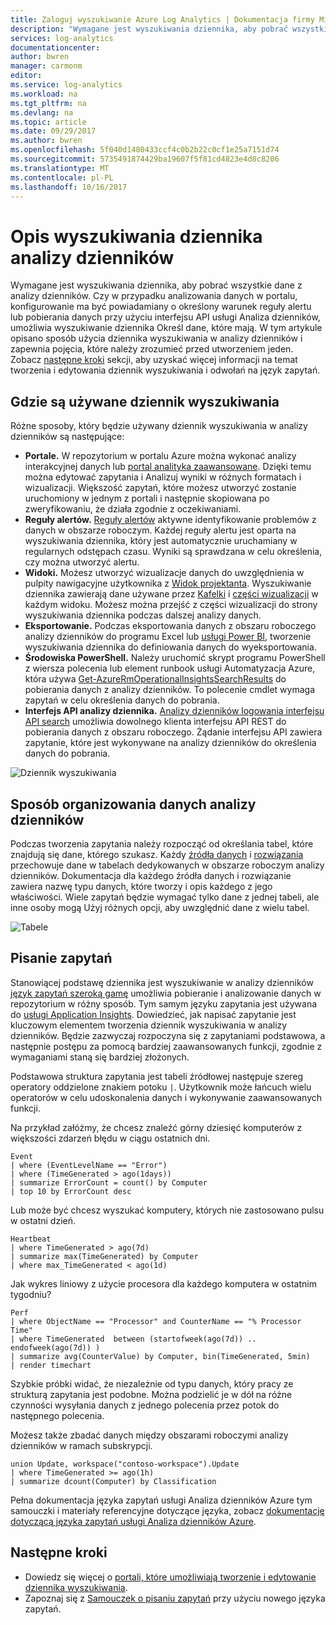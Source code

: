 ```yaml
---
title: Zaloguj wyszukiwanie Azure Log Analytics | Dokumentacja firmy Microsoft
description: "Wymagane jest wyszukiwania dziennika, aby pobrać wszystkie dane z analizy dzienników.  W tym artykule opisano sposób nowy dziennik wyszukiwania są używane w analizy dzienników i zapewnia pojęcia, które należy zrozumieć przed utworzeniem jeden."
services: log-analytics
documentationcenter: 
author: bwren
manager: carmonm
editor: 
ms.service: log-analytics
ms.workload: na
ms.tgt_pltfrm: na
ms.devlang: na
ms.topic: article
ms.date: 09/29/2017
ms.author: bwren
ms.openlocfilehash: 5f040d1480433ccf4c0b2b22c0cf1e25a7151d74
ms.sourcegitcommit: 5735491874429ba19607f5f81cd4823e4d8c8206
ms.translationtype: MT
ms.contentlocale: pl-PL
ms.lasthandoff: 10/16/2017
---
```

# <a name="understanding-log-searches-in-log-analytics"></a>Opis wyszukiwania dziennika analizy dzienników

Wymagane jest wyszukiwania dziennika, aby pobrać wszystkie dane z analizy dzienników.  Czy w przypadku analizowania danych w portalu, konfigurowanie ma być powiadamiany o określony warunek reguły alertu lub pobierania danych przy użyciu interfejsu API usługi Analiza dzienników, umożliwia wyszukiwanie dziennika Określ dane, które mają.  W tym artykule opisano sposób użycia dziennika wyszukiwania w analizy dzienników i zapewnia pojęcia, które należy zrozumieć przed utworzeniem jeden. Zobacz [następne kroki](#next-steps) sekcji, aby uzyskać więcej informacji na temat tworzenia i edytowania dziennik wyszukiwania i odwołań na język zapytań.

## <a name="where-log-searches-are-used"></a>Gdzie są używane dziennik wyszukiwania

Różne sposoby, który będzie używany dziennik wyszukiwania w analizy dzienników są następujące:

- **Portale.** W repozytorium w portalu Azure można wykonać analizy interakcyjnej danych lub [portal analityka zaawansowane](https://go.microsoft.com/fwlink/?linkid=856587).  Dzięki temu można edytować zapytania i Analizuj wyniki w różnych formatach i wizualizacji.  Większość zapytań, które możesz utworzyć zostanie uruchomiony w jednym z portali i następnie skopiowana po zweryfikowaniu, że działa zgodnie z oczekiwaniami.
- **Reguły alertów.** [Reguły alertów](log-analytics-alerts.md) aktywne identyfikowanie problemów z danych w obszarze roboczym.  Każdej reguły alertu jest oparta na wyszukiwania dziennika, który jest automatycznie uruchamiany w regularnych odstępach czasu.  Wyniki są sprawdzana w celu określenia, czy można utworzyć alertu.
- **Widoki.**  Możesz utworzyć wizualizacje danych do uwzględnienia w pulpity nawigacyjne użytkownika z [Widok projektanta](log-analytics-view-designer.md).  Wyszukiwanie dziennika zawierają dane używane przez [Kafelki](log-analytics-view-designer-tiles.md) i [części wizualizacji](log-analytics-view-designer-parts.md) w każdym widoku.  Możesz można przejść z części wizualizacji do strony wyszukiwania dziennika podczas dalszej analizy danych.
- **Eksportowanie.**  Podczas eksportowania danych z obszaru roboczego analizy dzienników do programu Excel lub [usługi Power BI](log-analytics-powerbi.md), tworzenie wyszukiwania dziennika do definiowania danych do wyeksportowania.
- **Środowiska PowerShell.** Należy uruchomić skrypt programu PowerShell z wiersza polecenia lub element runbook usługi Automatyzacja Azure, która używa [Get-AzureRmOperationalInsightsSearchResults](https://docs.microsoft.com/powershell/module/azurerm.operationalinsights/get-azurermoperationalinsightssearchresults?view=azurermps-4.0.0) do pobierania danych z analizy dzienników.  To polecenie cmdlet wymaga zapytań w celu określenia danych do pobrania.
- **Interfejs API analizy dziennika.**  [Analizy dzienników logowania interfejsu API search](log-analytics-log-search-api.md) umożliwia dowolnego klienta interfejsu API REST do pobierania danych z obszaru roboczego.  Żądanie interfejsu API zawiera zapytanie, które jest wykonywane na analizy dzienników do określenia danych do pobrania.

![Dziennik wyszukiwania](media/log-analytics-log-search-new/log-search-overview.png)

## <a name="how-log-analytics-data-is-organized"></a>Sposób organizowania danych analizy dzienników
Podczas tworzenia zapytania należy rozpocząć od określania tabel, które znajdują się dane, którego szukasz. Każdy [źródła danych](log-analytics-data-sources.md) i [rozwiązania](../operations-management-suite/operations-management-suite-solutions.md) przechowuje dane w tabelach dedykowanych w obszarze roboczym analizy dzienników.  Dokumentacja dla każdego źródła danych i rozwiązanie zawiera nazwę typu danych, które tworzy i opis każdego z jego właściwości.  Wiele zapytań będzie wymagać tylko dane z jednej tabeli, ale inne osoby mogą Użyj różnych opcji, aby uwzględnić dane z wielu tabel.

![Tabele](media/log-analytics-log-search-new/queries-tables.png)


## <a name="writing-a-query"></a>Pisanie zapytań
Stanowiącej podstawę dziennika jest wyszukiwanie w analizy dzienników [język zapytań szeroką gamę](https://docs.loganalytics.io/) umożliwia pobieranie i analizowanie danych w repozytorium w różny sposób.  Tym samym języku zapytania jest używana do [usługi Application Insights](../application-insights/app-insights-analytics.md).  Dowiedzieć, jak napisać zapytanie jest kluczowym elementem tworzenia dziennik wyszukiwania w analizy dzienników.  Będzie zazwyczaj rozpoczyna się z zapytaniami podstawowa, a następnie postępu za pomocą bardziej zaawansowanych funkcji, zgodnie z wymaganiami staną się bardziej złożonych.

Podstawowa struktura zapytania jest tabeli źródłowej następuje szereg operatory oddzielone znakiem potoku `|`.  Użytkownik może łańcuch wielu operatorów w celu udoskonalenia danych i wykonywanie zaawansowanych funkcji.

Na przykład załóżmy, że chcesz znaleźć górny dziesięć komputerów z większości zdarzeń błędu w ciągu ostatnich dni.

    Event
    | where (EventLevelName == "Error")
    | where (TimeGenerated > ago(1days))
    | summarize ErrorCount = count() by Computer
    | top 10 by ErrorCount desc

Lub może być chcesz wyszukać komputery, których nie zastosowano pulsu w ostatni dzień.

    Heartbeat
    | where TimeGenerated > ago(7d)
    | summarize max(TimeGenerated) by Computer
    | where max_TimeGenerated < ago(1d)  

Jak wykres liniowy z użycie procesora dla każdego komputera w ostatnim tygodniu?

    Perf
    | where ObjectName == "Processor" and CounterName == "% Processor Time"
    | where TimeGenerated  between (startofweek(ago(7d)) .. endofweek(ago(7d)) )
    | summarize avg(CounterValue) by Computer, bin(TimeGenerated, 5min)
    | render timechart    

Szybkie próbki widać, że niezależnie od typu danych, który pracy ze strukturą zapytania jest podobne.  Można podzielić je w dół na różne czynności wysyłania danych z jednego polecenia przez potok do następnego polecenia.

Możesz także zbadać danych między obszarami roboczymi analizy dzienników w ramach subskrypcji.

    union Update, workspace("contoso-workspace").Update
    | where TimeGenerated >= ago(1h)
    | summarize dcount(Computer) by Classification 


Pełna dokumentacja języka zapytań usługi Analiza dzienników Azure tym samouczki i materiały referencyjne dotyczące języka, zobacz [dokumentację dotyczącą języka zapytań usługi Analiza dzienników Azure](https://docs.loganalytics.io/).

## <a name="next-steps"></a>Następne kroki

- Dowiedz się więcej o [portali, które umożliwiają tworzenie i edytowanie dziennika wyszukiwania](log-analytics-log-search-portals.md).
- Zapoznaj się z [Samouczek o pisaniu zapytań](log-analytics-tutorial-viewdata.md) przy użyciu nowego języka zapytań.
